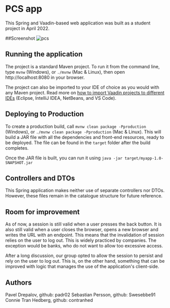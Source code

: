 
# PCS app
This Spring and Vaadin-based web application was built as a student project in April 2022.

##Screenshot
![pcs](https://user-images.githubusercontent.com/82325129/171657849-911d11d4-c92e-4d3b-b9dd-3db2dc88d0b2.png)

## Running the application
The project is a standard Maven project. To run it from the command line,
type `mvnw` (Windows), or `./mvnw` (Mac & Linux), then open
http://localhost:8080 in your browser.

The project can also be imported to your IDE of choice as you would with any
Maven project. Read more on [how to import Vaadin projects to different 
IDEs](https://vaadin.com/docs/latest/flow/guide/step-by-step/importing) (Eclipse, IntelliJ IDEA, NetBeans, and VS Code).

## Deploying to Production
To create a production build, call `mvnw clean package -Pproduction` (Windows),
or `./mvnw clean package -Pproduction` (Mac & Linux).
This will build a JAR file with all the dependencies and front-end resources,
ready to be deployed. The file can be found in the `target` folder after the build completes.

Once the JAR file is built, you can run it using
`java -jar target/myapp-1.0-SNAPSHOT.jar`

## Controllers and DTOs
This Spring application makes neither use of separate controllers nor DTOs. However, these files remain in the catalogue structure for future reference.

## Room for improvement
As of now, a session is still valid when a user presses the back button. It is also still valid when a user closes the browser, opens a new browser and writes the URL with an endpoint.
This means that the invalidation of session relies on the user to log out. This is widely practiced by companies. The exception would be banks, who do not want to allow too excessive access.

After a long discussion, our group opted to allow the session to persist and rely on the user to log out. This is, on the other hand, something that can be improved with logic that manages the use of the application's client-side.

## Authors
Pavel Drepalov, github: padr02
Sebastian Persson, github: Swesebbe91
Connie Tran Hedberg, github: contranhed


